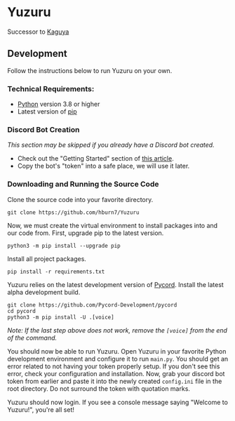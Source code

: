 # Yuzuru
Successor to [Kaguya](https://github.com/kaguyabot/Kaguya)

## Development
Follow the instructions below to run Yuzuru on your own.

### Technical Requirements:
- [Python](https://www.python.org/) version 3.8 or higher
- Latest version of [pip](https://pypi.org/project/pip/)

### Discord Bot Creation
_This section may be skipped if you already have a Discord bot created._

- Check out the "Getting Started" section of [this article](https://www.howtogeek.com/364225/how-to-make-your-own-discord-bot/).
- Copy the bot's "token" into a safe place, we will use it later.

### Downloading and Running the Source Code
Clone the source code into your favorite directory.

```
git clone https://github.com/hburn7/Yuzuru
```

Now, we must create the virtual environment to install packages into and our code from.
First, upgrade pip to the latest version.

```
python3 -m pip install --upgrade pip
```
Install all project packages.
```
pip install -r requirements.txt
```

Yuzuru relies on the latest development version of [Pycord](https://github.com/Pycord-Development/pycord).
Install the latest alpha development build.
```
git clone https://github.com/Pycord-Development/pycord
cd pycord
python3 -m pip install -U .[voice]
```
_Note: If the last step above does not work, remove the `[voice]` from the end of the command._

You should now be able to run Yuzuru. Open Yuzuru in your favorite Python development environment and configure
it to run `main.py`. You should get an error related to not having your token properly setup. If you don't
see this error, check your configuration and installation. Now, grab your discord bot token from earlier and paste 
it into the newly created `config.ini` file in the root directory. Do not surround the token with quotation marks.

Yuzuru should now login. If you see a console message saying "Welcome to Yuzuru!", you're all set!